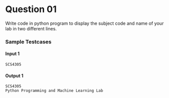 # Question 01

Write code in python program to display the 
subject code and name of your lab in two 
different lines.

### Sample Testcases

#### Input 1

```
SCS4305
```

#### Output 1

```
SCS4305
Python Programming and Machine Learning Lab
```
